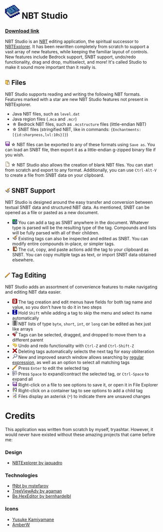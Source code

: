 # <img src="NbtStudio/Resources/app_image_256.png" width=48> NBT Studio

### [Download link](https://github.com/tryashtar/nbt-studio/releases)

NBT Studio is an [NBT](https://wiki.vg/NBT) editing application, the spiritual successor to [NBTExplorer](https://github.com/jaquadro/NBTExplorer). It has been rewritten completely from scratch to support a vast array of new features, while keeping the familiar layout of controls. New features include Bedrock support, SNBT support, undo/redo functionality, drag and drop, multiselect, and more! It's called Studio to make it sound more important than it really is.

## <img src="NbtStudio/Resources/new/new_action_open_file_image.png" width=16> Files
NBT Studio supports reading and writing the following NBT formats. Features marked with a star are new NBT Studio features not present in NBTExplorer.

* Java NBT files, such as `level.dat`
* Java region files (`.mca` and `.mcr`)
* ☆ Bedrock NBT files, such as `.mcstructure` files (little-endian NBT)
* ☆ SNBT files (stringified NBT, like in commands: `{Enchantments:[{id:sharpness,lvl:10s}]}`)

<img src="NbtStudio/Resources/new/new_action_save_image.png" width=16> ☆ NBT files can be exported to any of these formats using `Save as`. You can load an SNBT file, then export it as a little-endian g-zipped binary file if you wish.

<img src="NbtStudio/Resources/new/new_action_new_image.png" width=16> ☆ NBT Studio also allows the creation of blank NBT files. You can start from scratch and export to any format. Additionally, you can use `Ctrl-Alt-V` to create a file from SNBT data on your clipboard.

## <img src="NbtStudio/Resources/new/new_action_edit_snbt_image.png" width=16> SNBT Support
NBT Studio is designed around the easy transfer and conversion between textual SNBT data and structured NBT data. As mentioned, SNBT can be opened as a file or pasted as a new document.

* <img src="NbtStudio/Resources/new/new_action_add_snbt_image.png" width=16> You can add a tag as SNBT anywhere in the document. Whatever type is parsed will be the resulting type of the tag. Compounds and lists will be fully parsed with all of their children.
* <img src="NbtStudio/Resources/new/new_action_edit_snbt_image.png" width=16> Existing tags can also be inspected and edited as SNBT. You can modify entire compounds in-place, or simpler tags.
* <img src="NbtStudio/Resources/new/new_action_paste_image.png" width=16> The cut, copy, and paste actions add the tag to your clipboard as SNBT. You can copy multiple tags as text, or import SNBT data obtained elsewhere.

## <img src="NbtStudio/Resources/new/new_action_edit_image.png" width=16> Tag Editing
NBT Studio adds an assortment of convenience features to make navigating and editing NBT data easier.

* <img src="NbtStudio/Resources/tag_byte_image.png" width=16> The tag creation and edit menus have fields for both tag name and value, so you don't have to do it in two steps
* <img src="NbtStudio/Resources/tag_int_image.png" width=16> Hold `Shift` while adding a tag to skip the menu and select its name automatically
* <img src="NbtStudio/Resources/tag_list_image.png" width=16> NBT lists of type `byte`, `short`, `int`, or `long` can be edited as hex just like arrays
* <img src="NbtStudio/Resources/new/new_action_cut_image.png" width=16> Tags can be selected, dragged, and dropped to move them to a different parent
* <img src="NbtStudio/Resources/new/new_action_undo_image.png" width=16> Undo and redo functionality with `Ctrl-Z` and `Ctrl-Shift-Z`
* <img src="NbtStudio/Resources/new/new_action_delete_image.png" width=16> Deleting tags automatically selects the next tag for easy obliteration
* <img src="NbtStudio/Resources/new/new_action_search_image.png" width=16> New and improved search window allows searching by [regular expression](https://en.wikipedia.org/wiki/Regular_expression), as well as an option to select all matching tags
* <img src="NbtStudio/Resources/new/new_action_edit_image.png" width=16> Press `Enter` to edit the selected tag
* <img src="NbtStudio/Resources/new/new_action_sort_image.png" width=16> Press `Space` to expand/contract the selected tag, or `Ctrl-Space` to expand all
* <img src="NbtStudio/Resources/new/new_action_save_image.png" width=16> Right-click on a file to see options to save it, or open it in File Explorer
* <img src="NbtStudio/Resources/tag_compound_image.png" width=16> Right-click on a container tag to see options to add a child tag
* <img src="NbtStudio/Resources/new/new_file_image.png" width=16> Files display an asterisk (`*`) to indicate there are unsaved changes

# Credits
This application was written from scratch by myself, tryashtar. However, it would never have existed without these amazing projects that came before me:

### Design
* [NBTExplorer by jaquadro](https://github.com/jaquadro/NBTExplorer)

### Technologies
* [fNbt by mstefarov](https://github.com/mstefarov/fNbt)
* [TreeViewAdv by agaman](https://sourceforge.net/projects/treeviewadv)
* [Be.HexEditor by bernhardelbl](https://sourceforge.net/projects/hexbox)

### Icons
* [Yusuke Kamiyamane](https://p.yusukekamiyamane.com)
* [AmberW](https://github.com/AmberWat)
